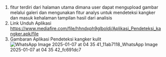 1. fitur terdiri dari halaman utama dimana user dapat mengupload gambar melalui galeri dan mengunakan fitur analys untuk mendeteksi kangker dan masuk kehalaman tampilan hasil dari analisis 
2. Link Unduh Aplikasi
   https://www.mediafire.com/file/hhndxph9glboldj/Aplikasi_Pendeteksi_kangker.apk/file
3. Gambaran Aplikasi Pendeteksi kangker kulit
   ![WhatsApp Image 2025-01-07 at 04 35 41_11ab7118_WhatsApp Image 2025-01-07 at 04 35 42_fc691dc7](https://github.com/user-attachments/assets/d1ba15ea-1927-4399-9fa2-752252f2e34f)
